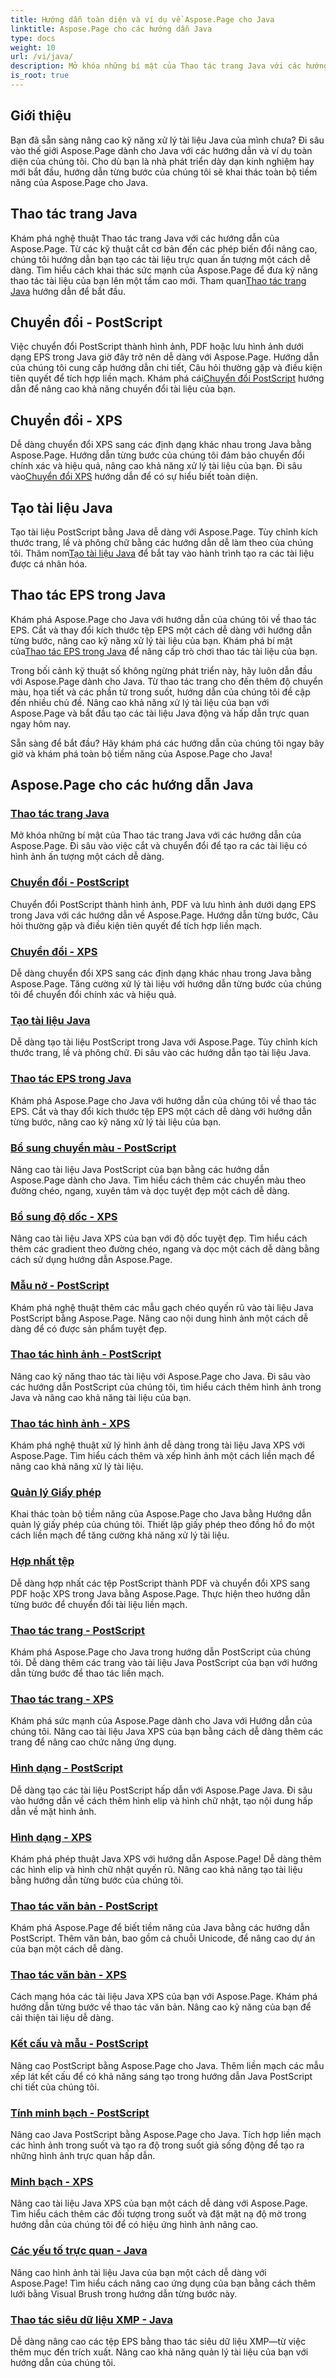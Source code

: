 ```yaml
---
title: Hướng dẫn toàn diện và ví dụ về Aspose.Page cho Java
linktitle: Aspose.Page cho các hướng dẫn Java
type: docs
weight: 10
url: /vi/java/
description: Mở khóa những bí mật của Thao tác trang Java với các hướng dẫn của Aspose.Page. Đi sâu vào việc cắt, biến đổi và hơn thế nữa để tạo ra các tài liệu có hình ảnh ấn tượng một cách dễ dàng.
is_root: true
---
```

## Giới thiệu

Bạn đã sẵn sàng nâng cao kỹ năng xử lý tài liệu Java của mình chưa? Đi sâu vào thế giới Aspose.Page dành cho Java với các hướng dẫn và ví dụ toàn diện của chúng tôi. Cho dù bạn là nhà phát triển dày dạn kinh nghiệm hay mới bắt đầu, hướng dẫn từng bước của chúng tôi sẽ khai thác toàn bộ tiềm năng của Aspose.Page cho Java.

## Thao tác trang Java
 Khám phá nghệ thuật Thao tác trang Java với các hướng dẫn của Aspose.Page. Từ các kỹ thuật cắt cơ bản đến các phép biến đổi nâng cao, chúng tôi hướng dẫn bạn tạo các tài liệu trực quan ấn tượng một cách dễ dàng. Tìm hiểu cách khai thác sức mạnh của Aspose.Page để đưa kỹ năng thao tác tài liệu của bạn lên một tầm cao mới. Tham quan[Thao tác trang Java](./page-manipulation/) hướng dẫn để bắt đầu.

## Chuyển đổi - PostScript
 Việc chuyển đổi PostScript thành hình ảnh, PDF hoặc lưu hình ảnh dưới dạng EPS trong Java giờ đây trở nên dễ dàng với Aspose.Page. Hướng dẫn của chúng tôi cung cấp hướng dẫn chi tiết, Câu hỏi thường gặp và điều kiện tiên quyết để tích hợp liền mạch. Khám phá cái[Chuyển đổi PostScript](./postscript-conversion/) hướng dẫn để nâng cao khả năng chuyển đổi tài liệu của bạn.

## Chuyển đổi - XPS
Dễ dàng chuyển đổi XPS sang các định dạng khác nhau trong Java bằng Aspose.Page. Hướng dẫn từng bước của chúng tôi đảm bảo chuyển đổi chính xác và hiệu quả, nâng cao khả năng xử lý tài liệu của bạn. Đi sâu vào[Chuyển đổi XPS](./xps-conversion/) hướng dẫn để có sự hiểu biết toàn diện.

## Tạo tài liệu Java
 Tạo tài liệu PostScript bằng Java dễ dàng với Aspose.Page. Tùy chỉnh kích thước trang, lề và phông chữ bằng các hướng dẫn dễ làm theo của chúng tôi. Thăm nom[Tạo tài liệu Java](./document-creation/) để bắt tay vào hành trình tạo ra các tài liệu được cá nhân hóa.

## Thao tác EPS trong Java
 Khám phá Aspose.Page cho Java với hướng dẫn của chúng tôi về thao tác EPS. Cắt và thay đổi kích thước tệp EPS một cách dễ dàng với hướng dẫn từng bước, nâng cao kỹ năng xử lý tài liệu của bạn. Khám phá bí mật của[Thao tác EPS trong Java](./manipulation-eps/) để nâng cấp trò chơi thao tác tài liệu của bạn.

Trong bối cảnh kỹ thuật số không ngừng phát triển này, hãy luôn dẫn đầu với Aspose.Page dành cho Java. Từ thao tác trang cho đến thêm độ chuyển màu, họa tiết và các phần tử trong suốt, hướng dẫn của chúng tôi đề cập đến nhiều chủ đề. Nâng cao khả năng xử lý tài liệu của bạn với Aspose.Page và bắt đầu tạo các tài liệu Java động và hấp dẫn trực quan ngay hôm nay.

Sẵn sàng để bắt đầu? Hãy khám phá các hướng dẫn của chúng tôi ngay bây giờ và khám phá toàn bộ tiềm năng của Aspose.Page cho Java!
## Aspose.Page cho các hướng dẫn Java
### [Thao tác trang Java](./page-manipulation/)
Mở khóa những bí mật của Thao tác trang Java với các hướng dẫn của Aspose.Page. Đi sâu vào việc cắt và chuyển đổi để tạo ra các tài liệu có hình ảnh ấn tượng một cách dễ dàng.
### [Chuyển đổi - PostScript](./postscript-conversion/)
Chuyển đổi PostScript thành hình ảnh, PDF và lưu hình ảnh dưới dạng EPS trong Java với các hướng dẫn về Aspose.Page. Hướng dẫn từng bước, Câu hỏi thường gặp và điều kiện tiên quyết để tích hợp liền mạch.
### [Chuyển đổi - XPS](./xps-conversion/)
Dễ dàng chuyển đổi XPS sang các định dạng khác nhau trong Java bằng Aspose.Page. Tăng cường xử lý tài liệu với hướng dẫn từng bước của chúng tôi để chuyển đổi chính xác và hiệu quả.
### [Tạo tài liệu Java](./document-creation/)
Dễ dàng tạo tài liệu PostScript trong Java với Aspose.Page. Tùy chỉnh kích thước trang, lề và phông chữ. Đi sâu vào các hướng dẫn tạo tài liệu Java. 
### [Thao tác EPS trong Java](./manipulation-eps/)
Khám phá Aspose.Page cho Java với hướng dẫn của chúng tôi về thao tác EPS. Cắt và thay đổi kích thước tệp EPS một cách dễ dàng với hướng dẫn từng bước, nâng cao kỹ năng xử lý tài liệu của bạn.
### [Bổ sung chuyển màu - PostScript](./postscript-gradient-addition/)
Nâng cao tài liệu Java PostScript của bạn bằng các hướng dẫn Aspose.Page dành cho Java. Tìm hiểu cách thêm các chuyển màu theo đường chéo, ngang, xuyên tâm và dọc tuyệt đẹp một cách dễ dàng.
### [Bổ sung độ dốc - XPS](./xps-gradient-addition/)
Nâng cao tài liệu Java XPS của bạn với độ dốc tuyệt đẹp. Tìm hiểu cách thêm các gradient theo đường chéo, ngang và dọc một cách dễ dàng bằng cách sử dụng hướng dẫn Aspose.Page.
### [Mẫu nở - PostScript](./postscript-hatch-patterns/)
Khám phá nghệ thuật thêm các mẫu gạch chéo quyến rũ vào tài liệu Java PostScript bằng Aspose.Page. Nâng cao nội dung hình ảnh một cách dễ dàng để có được sản phẩm tuyệt đẹp.
### [Thao tác hình ảnh - PostScript](./postscript-image-manipulation/)
Nâng cao kỹ năng thao tác tài liệu với Aspose.Page cho Java. Đi sâu vào các hướng dẫn PostScript của chúng tôi, tìm hiểu cách thêm hình ảnh trong Java và nâng cao khả năng tài liệu của bạn.
### [Thao tác hình ảnh - XPS](./xps-image-manipulation/)
Khám phá nghệ thuật xử lý hình ảnh dễ dàng trong tài liệu Java XPS với Aspose.Page. Tìm hiểu cách thêm và xếp hình ảnh một cách liền mạch để nâng cao khả năng xử lý tài liệu.
### [Quản lý Giấy phép](./license-management/)
Khai thác toàn bộ tiềm năng của Aspose.Page cho Java bằng Hướng dẫn quản lý giấy phép của chúng tôi. Thiết lập giấy phép theo đồng hồ đo một cách liền mạch để tăng cường khả năng xử lý tài liệu.
### [Hợp nhất tệp](./file-merging/)
Dễ dàng hợp nhất các tệp PostScript thành PDF và chuyển đổi XPS sang PDF hoặc XPS trong Java bằng Aspose.Page. Thực hiện theo hướng dẫn từng bước để chuyển đổi tài liệu liền mạch.
### [Thao tác trang - PostScript](./postscript-page-manipulation/)
Khám phá Aspose.Page cho Java trong hướng dẫn PostScript của chúng tôi. Dễ dàng thêm các trang vào tài liệu Java PostScript của bạn với hướng dẫn từng bước để thao tác liền mạch.
### [Thao tác trang - XPS](./xps-page-manipulation/)
Khám phá sức mạnh của Aspose.Page dành cho Java với Hướng dẫn của chúng tôi. Nâng cao tài liệu Java XPS của bạn bằng cách dễ dàng thêm các trang để nâng cao chức năng ứng dụng.
### [Hình dạng - PostScript](./postscript-shapes/)
Dễ dàng tạo các tài liệu PostScript hấp dẫn với Aspose.Page Java. Đi sâu vào hướng dẫn về cách thêm hình elip và hình chữ nhật, tạo nội dung hấp dẫn về mặt hình ảnh.
### [Hình dạng - XPS](./xps-shapes/)
Khám phá phép thuật Java XPS với hướng dẫn Aspose.Page! Dễ dàng thêm các hình elip và hình chữ nhật quyến rũ. Nâng cao khả năng tạo tài liệu bằng hướng dẫn từng bước của chúng tôi.
### [Thao tác văn bản - PostScript](./postscript-text-manipulation/)
Khám phá Aspose.Page để biết tiềm năng của Java bằng các hướng dẫn PostScript. Thêm văn bản, bao gồm cả chuỗi Unicode, để nâng cao dự án của bạn một cách dễ dàng.
### [Thao tác văn bản - XPS](./xps-text-manipulation/)
Cách mạng hóa các tài liệu Java XPS của bạn với Aspose.Page. Khám phá hướng dẫn từng bước về thao tác văn bản. Nâng cao kỹ năng của bạn để cải thiện tài liệu dễ dàng.
### [Kết cấu và mẫu - PostScript](./postscript-texture-patterns/)
Nâng cao PostScript bằng Aspose.Page cho Java. Thêm liền mạch các mẫu xếp lát kết cấu để có khả năng sáng tạo trong hướng dẫn Java PostScript chi tiết của chúng tôi.
### [Tính minh bạch - PostScript](./postscript-transparency/)
Nâng cao Java PostScript bằng Aspose.Page cho Java. Tích hợp liền mạch các hình ảnh trong suốt và tạo ra độ trong suốt giả sống động để tạo ra những hình ảnh trực quan hấp dẫn.
### [Minh bạch - XPS](./xps-transparency/)
Nâng cao tài liệu Java XPS của bạn một cách dễ dàng với Aspose.Page. Tìm hiểu cách thêm các đối tượng trong suốt và đặt mặt nạ độ mờ trong hướng dẫn của chúng tôi để có hiệu ứng hình ảnh nâng cao.
### [Các yếu tố trực quan - Java](./visual-elements/)
Nâng cao hình ảnh tài liệu Java của bạn một cách dễ dàng với Aspose.Page! Tìm hiểu cách nâng cao ứng dụng của bạn bằng cách thêm lưới bằng Visual Brush trong hướng dẫn từng bước này.
### [Thao tác siêu dữ liệu XMP - Java](./xmp-metadata-manipulation/)
Dễ dàng nâng cao các tệp EPS bằng thao tác siêu dữ liệu XMP—từ việc thêm mục đến trích xuất. Nâng cao khả năng quản lý tài liệu của bạn với hướng dẫn của chúng tôi.